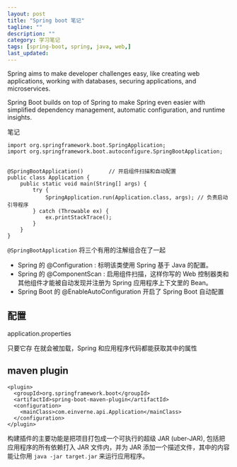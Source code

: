 ```yaml
---
layout: post
title: "Spring boot 笔记"
tagline: ""
description: ""
category: 学习笔记
tags: [spring-boot, spring, java, web,]
last_updated:
---
```


Spring aims to make developer challenges easy, like creating web applications, working with databases, securing applications, and microservices.

Spring Boot builds on top of Spring to make Spring even easier with simplified dependency management, automatic configuration, and runtime insights.


笔记

    import org.springframework.boot.SpringApplication;
    import org.springframework.boot.autoconfigure.SpringBootApplication;


    @SpringBootApplication()        // 开启组件扫描和自动配置
    public class Application {
        public static void main(String[] args) {
            try {
                SpringApplication.run(Application.class, args); // 负责启动引导程序
            } catch (Throwable ex) {
                ex.printStackTrace();
            }
        }
    }

`@SpringBootApplication` 将三个有用的注解组合在了一起

- Spring 的 @Configuration : 标明该类使用 Spring 基于 Java 的配置。
- Spring 的 @ComponentScan : 启用组件扫描，这样你写的 Web 控制器类和其他组件才能被自动发现并注册为 Spring 应用程序上下文里的 Bean。
- Spring Boot 的 @EnableAutoConfiguration  开启了 Spring Boot 自动配置

## 配置

application.properties

只要它存
在就会被加载，Spring 和应用程序代码都能获取其中的属性

## maven plugin

```
<plugin>
  <groupId>org.springframework.boot</groupId>
  <artifactId>spring-boot-maven-plugin</artifactId>
  <configuration>
    <mainClass>com.einverne.api.Application</mainClass>
  </configuration>
</plugin>
```

构建插件的主要功能是把项目打包成一个可执行的超级 JAR (uber-JAR), 包括把应用程序的所有依赖打入 JAR 文件内，并为 JAR 添加一个描述文件，其中的内容能让你用 `java -jar target.jar` 来运行应用程序。
